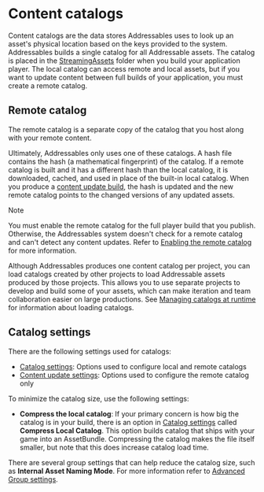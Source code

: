 # Content catalogs

Content catalogs are the data stores Addressables uses to look up an asset's physical location based on the keys provided to the system. Addressables builds a single catalog for all Addressable assets. The catalog is placed in the [StreamingAssets](xref:StreamingAssets) folder when you build your application player. The local catalog can access remote and local assets, but if you want to update content between full builds of your application, you must create a remote catalog.

## Remote catalog

The remote catalog is a separate copy of the catalog that you host along with your remote content. 

Ultimately, Addressables only uses one of these catalogs. A hash file contains the hash (a mathematical fingerprint) of the catalog. If a remote catalog is built and it has a different hash than the local catalog, it is downloaded, cached, and used in place of the built-in local catalog. When you produce a [content update build](ContentUpdateWorkflow.md), the hash is updated and the new remote catalog points to the changed versions of any updated assets.

> [!NOTE]
> You must enable the remote catalog for the full player build that you publish. Otherwise, the Addressables system doesn't check for a remote catalog and can't detect any content updates. Refer to [Enabling the remote catalog](xref:addressables-remote-content-distribution) for more information. 

Although Addressables produces one content catalog per project, you can load catalogs created by other projects to load Addressable assets produced by those projects. This allows you to use separate projects to develop and build some of your assets, which can make iteration and team collaboration easier on large productions. See [Managing catalogs at runtime](xref:addressables-api-load-content-catalog-async) for information about loading catalogs.

## Catalog settings

There are the following settings used for catalogs:

* [Catalog settings](xref:addressables-asset-settings): Options used to configure local and remote catalogs
* [Content update settings](xref:addressables-asset-settings): Options used to configure the remote catalog only

To minimize the catalog size, use the following settings:

* **Compress the local catalog**: If your primary concern is how big the catalog is in your build, there is an option in [Catalog settings](xref:addressables-asset-settings) called **Compress Local Catalog**. This option builds catalog that ships with your game into an AssetBundle. Compressing the catalog makes the file itself smaller, but note that this does increase catalog load time.  

There are several group settings that can help reduce the catalog size, such as __Internal Asset Naming Mode__. For more information refer to [Advanced Group settings](xref:addressables-content-packing-and-loading-schema).
